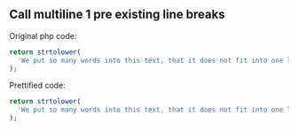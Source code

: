 ## Call multiline 1 pre existing line breaks

Original php code:

```php
return strtolower(
  'We put so many words into this text, that it does not fit into one line.',
);
```

Prettified code:

```php
return strtolower(
  'We put so many words into this text, that it does not fit into one line.',
);
```
